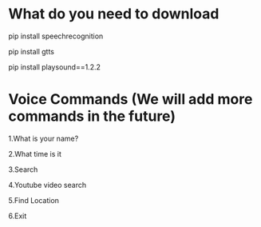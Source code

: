 # What do you need to download

pip install speechrecognition

pip install gtts

pip install playsound==1.2.2

# Voice Commands (We will add more commands in the future)

1.What is your name?

2.What time is it

3.Search

4.Youtube video search

5.Find Location

6.Exit
